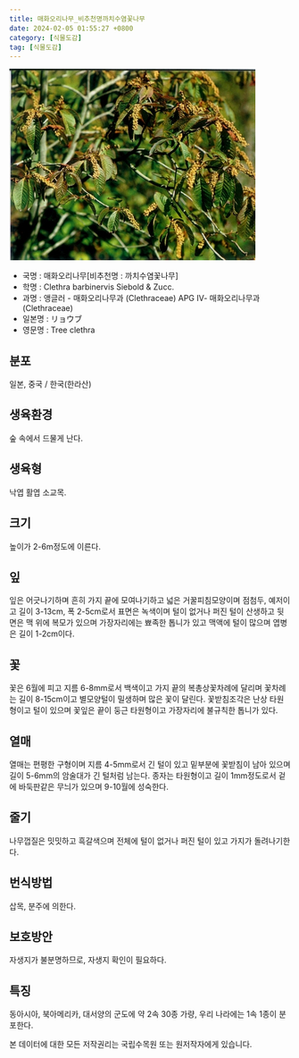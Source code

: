 ```yaml
---
title: 매화오리나무_비추천명까치수염꽃나무
date: 2024-02-05 01:55:27 +0800
category: [식물도감]
tag: [식물도감]
---
```




![매화오리나무[비추천명 : 까치수염꽃나무]](/assets/img/fileUpload/plants/basic/Clethraceae/Clethra/11442/1_th2.JPG)
- 국명 : 매화오리나무[비추천명 : 까치수염꽃나무]
- 학명 : Clethra barbinervis Siebold & Zucc.
- 과명 : 앵글러 - 매화오리나무과 (Clethraceae) APG Ⅳ- 매화오리나무과 (Clethraceae)
- 일본명 : リョウブ
- 영문명 : Tree clethra


## 분포
일본, 중국 / 한국(한라산) 
## 생육환경
숲 속에서 드물게 난다.
## 생육형
낙엽 활엽 소교목.
## 크기
높이가 2-6m정도에 이른다.
## 잎
잎은 어긋나기하며 흔히 가지 끝에 모여나기하고 넓은 거꿀피침모양이며 점첨두, 예저이고 길이 3-13cm, 폭 2-5cm로서 표면은 녹색이며 털이 없거나 퍼진 털이 산생하고 뒷면은 맥 위에 복모가 있으며 가장자리에는 뾰족한 톱니가 있고 맥액에 털이 많으며 엽병은 길이 1-2cm이다.
## 꽃
꽃은 6월에 피고 지름 6-8mm로서 백색이고 가지 끝의 복총상꽃차례에 달리며 꽃차례는 길이 8-15cm이고 별모양털이 밀생하며 많은 꽃이 달린다. 꽃받침조각은 난상 타원형이고 털이 있으며 꽃잎은 끝이 둥근 타원형이고 가장자리에 불규칙한 톱니가 있다.
## 열매
열매는 편평한 구형이며 지름 4-5mm로서 긴 털이 있고 밑부분에 꽃받침이 남아 있으며 길이 5-6mm의 암술대가 긴 털처럼 남는다. 종자는 타원형이고 길이 1mm정도로서 겉에 바둑판같은 무늬가 있으며 9-10월에 성숙한다.
## 줄기
나무껍질은 밋밋하고 흑갈색으며 전체에 털이 없거나 퍼진 털이 있고 가지가 돌려나기한다.
## 번식방법
삽목, 분주에 의한다.
## 보호방안
자생지가 불분명하므로, 자생지 확인이 필요하다.
## 특징
동아시아, 북아메리카, 대서양의 군도에 약 2속 30종 가량, 우리 나라에는 1속 1종이 분포한다.






본 데이터에 대한 모든 저작권리는 국립수목원 또는 원저작자에게 있습니다.
